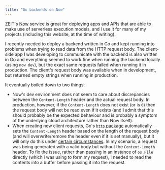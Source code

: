 ```yaml
---
title: "Go backends on Now"
---
```


ZEIT's [Now](https://zeit.co/now) service is great for deploying apps and APIs that are able to make use of serverless execution models, and I use it for many of my projects (including this website, at the time of writing).

I recently needed to deploy a backend written in Go and kept running into problems when trying to read data from the HTTP request body. The client-side app I was developing to communicate with the backend is also written in Go and everything seemed to work fine when running the backend locally (using `now dev`), but the exact same requests failed when running it in production. The client's request body was available when in development, but returned empty strings when running in production.

It eventually boiled down to two things:

* Now's dev environment does not seem to care about discrepancies between the `Content-Length` header and the actual request body. In production, however, if the `Content-Length` does not exist (or is `0`) then the request body will not be read even if it exists (and I admit that this should probably be the expected behaviour and is probably a symptom of the underlying cloud architecture rather than Now itself).
* When creating new client requests, Go's [`http` package](https://golang.org/pkg/net/http/#Request) automatically sets the `Content-Length` header based on the length of the request body (and will overwrite/remove the header even if it is set manually), but it will only do this under [certain circumstances](https://golang.org/pkg/net/http/#NewRequest). In my scenario, a request was being generated with a valid body but without the `Content-Length` header. To fix the issue, rather than passing in an instance of `os.File` directly (which I was using to form my request), I needed to read the contents into a buffer before passing it into the request.
